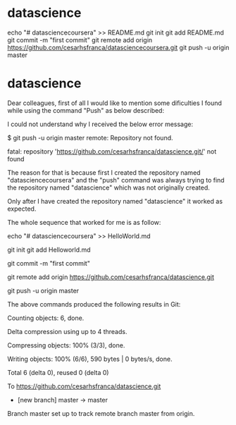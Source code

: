 # datascience

echo "# datasciencecoursera" >> README.md
git init
git add README.md
git commit -m "first commit"
git remote add origin https://github.com/cesarhsfranca/datasciencecoursera.git
git push -u origin master


# datascience

Dear colleagues,
first of all I would like to mention some dificulties I found while using the command "Push" as below described:


I could not understand why I received the below error message:


$ git push -u origin master
remote: Repository not found.

fatal: repository 'https://github.com/cesarhsfranca/datascience.git/' not found



The reason for that is because first I created the repository named "datasciencecoursera" and the "push" command was always trying to find 
the repository named "datascience" 
which was not originally created.

Only after I have created the repository named "datascience" it 
worked as expected.



The whole sequence that worked for me is as follow:


echo "# datasciencecoursera" >> HelloWorld.md

git init
git add Helloworld.md

git commit -m "first commit"

git remote add origin https://github.com/cesarhsfranca/datascience.git

git push -u origin master


The above commands produced the following results in Git:


Counting objects: 6, done.

Delta compression using up to 4 threads.

Compressing objects: 100% (3/3), done.

Writing objects: 100% (6/6), 590 bytes | 0 bytes/s, done.

Total 6 (delta 0), reused 0 (delta 0)

To https://github.com/cesarhsfranca/datascience.git
 * [new branch]  master -> master

Branch master set up to track remote branch master from origin.


